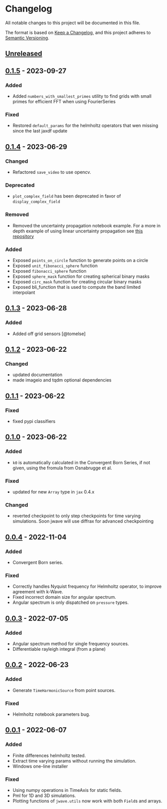 # Changelog
All notable changes to this project will be documented in this file.

The format is based on [Keep a Changelog](https://keepachangelog.com/en/1.0.0/), and this project adheres to [Semantic Versioning](https://semver.org/spec/v2.0.0.html).

## [Unreleased]

## [0.1.5] - 2023-09-27
### Added
- Added `numbers_with_smallest_primes` utility to find grids with small primes for efficient FFT when using FourierSeries

### Fixed
- Restored `default_params` for the helmholtz operators that wen missing since the last jaxdf update

## [0.1.4] - 2023-06-29
### Changed
- Refactored `save_video` to use opencv.

### Deprecated
- `plot_complex_field` has been deprecated in favor of `display_complex_field`

### Removed
- Removed the uncertainty propagation notebook example. For a more in depth example of using linear uncertainty propagation see [this repository](https://github.com/ucl-bug/linear-uncertainty)

### Added
- Exposed `points_on_circle` function to generate points on a circle
- Exposed `unit_fibonacci_sphere` function
- Exposed `fibonacci_sphere` function
- Exposed `sphere_mask` function for creating spherical binary masks
- Exposed `circ_mask` function for creating circular binary masks
- Exposed bli_function that is used to compute the band limited interpolant

## [0.1.3] - 2023-06-28
### Added
- Added off grid sensors [@tomelse]

## [0.1.2] - 2023-06-22
### Changed
- updated documentation
- made imageio and tqdm optional dependencies

## [0.1.1] - 2023-06-22
### Fixed
- fixed pypi classifiers

## [0.1.0] - 2023-06-22
### Added
- `k0` is automatically calculated in the Convergent Born Series, if not given, using the fromula from Osnabrugge et al.

### Fixed
- updated for new `Array` type in `jax` 0.4.x

### Changed
- reverted checkpoint to only step checkpoints for time varying simulations. Soon jwave will use diffrax for advanced checkpointing

## [0.0.4] - 2022-11-04
### Added
- Convergent Born series.

### Fixed
- Correctly handles Nyquist frequency for Helmholtz operator, to improve agreement with k-Wave.
- Fixed incorrect domain size for angular spectrum.
- Angular spectrum is only dispatched on `pressure` types.

## [0.0.3] - 2022-07-05
### Added
- Angular spectrum method for single frequency sources.
- Differentiable rayleigh integral (from a plane)

## [0.0.2] - 2022-06-23
### Added
- Generate `TimeHarmonicSource` from point sources.

### Fixed
- Helmholtz notebook parameters bug.

## [0.0.1] - 2022-06-07
### Added
- Finite differences helmholtz tested.
- Extract time varying params without running the simulation.
- Windows one-line installer

### Fixed
- Using numpy operations in TimeAxis for static fields.
- Pml for 1D and 3D simulations.
- Plotting functions of `jwave.utils` now work with both `Field`s and arrays.

[Unreleased]: https://github.com/ucl-bug/jwave/compare/0.1.5...master
[0.1.5]: https://github.com/ucl-bug/jwave/compare/0.1.4...0.1.5
[0.1.4]: https://github.com/ucl-bug/jwave/compare/0.1.3...0.1.4
[0.1.3]: https://github.com/ucl-bug/jwave/compare/0.1.2...0.1.3
[0.1.2]: https://github.com/ucl-bug/jwave/compare/0.1.1...0.1.2
[0.1.1]: https://github.com/ucl-bug/jwave/compare/0.1.0...0.1.1
[0.1.0]: https://github.com/ucl-bug/jwave/compare/0.0.4...0.1.0
[0.0.4]: https://github.com/ucl-bug/jwave/compare/0.0.3...0.0.4
[0.0.3]: https://github.com/ucl-bug/jwave/compare/0.0.2...0.0.3
[0.0.2]: https://github.com/ucl-bug/jwave/compare/0.0.1...0.0.2
[0.0.1]: https://github.com/ucl-bug/jwave/releases/tag/0.0.1

